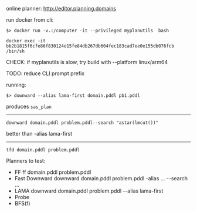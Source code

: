 online planner: http://editor.planning.domains

run docker from cli:

    $> docker run -v.:/computer -it --privileged myplanutils  bash

    docker exec -it bb2b1815f6cfe86f830124e15fe84db267db604fec183cad7ee0e155db076fcb /bin/sh

CHECK: if myplanutils is slow, try build with --platform linux/arm64

TODO: reduce CLI prompt prefix

running:

    $> downward --alias lama-first domain.pddl pb1.pddl  
produces `sas_plan`

---

    downward domain.pddl problem.pddl--search "astar(lmcut())"

better than -alias lama-first

---

    tfd domain.pddl problem.pddl


Planners to test:
- FF                ff domain.pddl problem.pddl
- Fast Downward     downward domain.pddl problem.pddl -alias ... --search ... 
- LAMA              downward domain.pddl problem.pddl --alias lama-first
- Probe
- BFS(f)